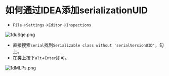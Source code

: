 # 如何通过IDEA添加serializationUID

- `File`->`Settings`->`Editor`->`Inspections`

![1duSqe.png](https://s2.ax1x.com/2020/02/03/1duSqe.png)

- 直接搜索`serial`找到`Serializable class without 'serialVersionUID'`，勾上。
- 在类上按下`alt`+`Enter`即可。

![1dMLPs.png](https://s2.ax1x.com/2020/02/03/1dMLPs.png)

